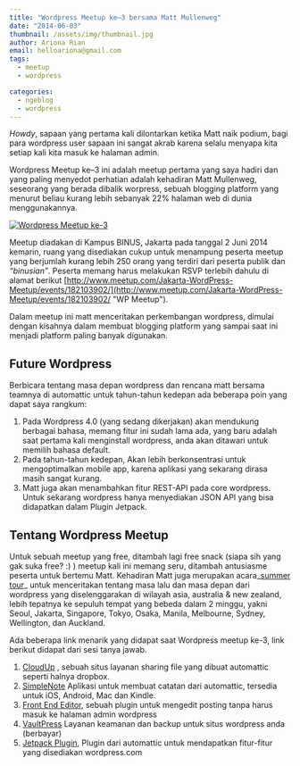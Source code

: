 ```yaml
---
title: "Wordpress Meetup ke–3 bersama Matt Mullenweg"
date: "2014-06-03"
thumbnail: /assets/img/thumbnail.jpg
author: Ariona Rian
email: helloariona@gmail.com
tags: 
  - meetup
  - wordpress

categories: 
  - ngeblog
  - wordpress
---
```


_Howdy_, sapaan yang pertama kali dilontarkan ketika Matt naik podium, bagi para wordpress user sapaan ini sangat akrab karena selalu menyapa kita setiap kali kita masuk ke halaman admin.

Wordpress Meetup ke–3 ini adalah meetup pertama yang saya hadiri dan yang paling menyedot perhatian adalah kehadiran Matt Mullenweg, seseorang yang berada dibalik worpress, sebuah blogging platform yang menurut beliau kurang lebih sebanyak 22% halaman web di dunia menggunakannya.

[![Wordpress Meetup ke-3](/assets/img/IMG_20140602_185035.jpg)](https://picasaweb.google.com/lh/photo/LTbL8ziTUkQy_Jmy_MMryxU8Zk-mUyRgJWkVqUs0yrw?feat=embedwebsite)

Meetup diadakan di Kampus BINUS, Jakarta pada tanggal 2 Juni 2014 kemarin, ruang yang disediakan cukup untuk menampung peserta meetup yang berjumlah kurang lebih 250 orang yang terdiri dari peserta publik dan _“binusian”_. Peserta memang harus melakukan RSVP terlebih dahulu di alamat berikut [http://www.meetup.com/Jakarta-WordPress-Meetup/events/182103902/](http://www.meetup.com/Jakarta-WordPress-Meetup/events/182103902/ "WP Meetup").

Dalam meetup ini matt menceritakan perkembangan wordpress, dimulai dengan kisahnya dalam membuat blogging platform yang sampai saat ini menjadi platform paling banyak digunakan.

## Future Wordpress

Berbicara tentang masa depan wordpress dan rencana matt bersama teamnya di automattic untuk tahun-tahun kedepan ada beberapa poin yang dapat saya rangkum:

1. Pada Wordpress 4.0 (yang sedang dikerjakan) akan mendukung berbagai bahasa, memang fitur ini sudah lama ada, yang baru adalah saat pertama kali menginstall wordpress, anda akan ditawari untuk memilih bahasa default.
2. Pada tahun-tahun kedepan, Akan lebih berkonsentrasi untuk mengoptimalkan mobile app, karena aplikasi yang sekarang dirasa masih sangat kurang.
3. Matt juga akan menambahkan fitur REST-API pada core wordpress. Untuk sekarang wordpress hanya menyediakan JSON API yang bisa didapatkan dalam Plugin Jetpack.

## Tentang Wordpress Meetup

Untuk sebuah meetup yang free, ditambah lagi free snack (siapa sih yang gak suka free? :) ) meetup kali ini memang seru, ditambah antusiasme peserta untuk bertemu Matt. Kehadiran Matt juga merupakan acara_[summer tour](http://ma.tt/2014/05/summer-tour/ "Matt's Summer Tour")_ untuk menceritakan tentang masa lalu dan masa depan dari wordpress yang diselenggarakan di wilayah asia, australia & new zealand, lebih tepatnya ke sepuluh tempat yang bebeda dalam 2 minggu, yakni Seoul, Jakarta, Singapore, Tokyo, Osaka, Manila, Melbourne, Sydney, Wellington, dan Auckland.

Ada beberapa link menarik yang didapat saat Wordpress meetup ke-3, link berikut didapat dari sesi tanya jawab.

1. [CloudUp](https://cloudup.com/ "CloudUp") , sebuah situs layanan sharing file yang dibuat automattic seperti halnya dropbox.
2. [SimpleNote](http://simplenote.com/ "SimpleNote") Aplikasi untuk membuat catatan dari automattic, tersedia untuk iOS, Android, Mac dan Kindle.
3. [Front End Editor](https://wordpress.org/plugins/front-end-editor/ "Front End Editor"), sebuah plugin untuk mengedit posting tanpa harus masuk ke halaman admin wordpress
4. [VaultPress](https://vaultpress.com/ "VaultPress") Layanan keamanan dan backup untuk situs wordpress anda (berbayar)
5. [Jetpack Plugin](http://wordpress.org/plugins/jetpack/ "Jetpack"), Plugin dari automattic untuk mendapatkan fitur-fitur yang disediakan wordpress.com
